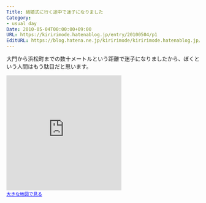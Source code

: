 ```yaml
---
Title: 結婚式に行く途中で迷子になりました
Category:
- usual day
Date: 2010-05-04T00:00:00+09:00
URL: https://kiririmode.hatenablog.jp/entry/20100504/p1
EditURL: https://blog.hatena.ne.jp/kiririmode/kiririmode.hatenablog.jp/atom/entry/8454420450078211918
---
```



大門から浜松町までの数十メートルという距離で迷子になりましたから、ぼくという人間はもう駄目だと思います。

<iframe width="300" height="300" frameborder="0" scrolling="no" marginheight="0" marginwidth="0" src="http://www.google.co.jp/maps?f=d&amp;source=embed&amp;saddr=35.656512,139.756667&amp;daddr=%E6%B5%9C%E6%9D%BE%E7%94%BA&amp;geocode=%3BFd4PIAIdzYRUCCmNk0wSxosYYDEPAuNEqY39vw&amp;hl=ja&amp;mra=dme&amp;mrcr=0&amp;mrsp=0&amp;sz=18&amp;ttype=dep&amp;date=10%2F05%2F07&amp;time=00:57&amp;noexp=0&amp;noal=0&amp;sort=time&amp;sll=35.65621,139.755825&amp;sspn=0.00289,0.004227&amp;brcurrent=3,0x60188bc624d4bf8d:0xc4ace9a1fe228aec,0&amp;ie=UTF8&amp;start=0&amp;ll=35.656233,139.756747&amp;spn=0.002615,0.003219&amp;z=17&amp;output=embed"></iframe><br /><small><a href="http://www.google.co.jp/maps?f=d&amp;source=embed&amp;saddr=35.656512,139.756667&amp;daddr=%E6%B5%9C%E6%9D%BE%E7%94%BA&amp;geocode=%3BFd4PIAIdzYRUCCmNk0wSxosYYDEPAuNEqY39vw&amp;hl=ja&amp;mra=dme&amp;mrcr=0&amp;mrsp=0&amp;sz=18&amp;ttype=dep&amp;date=10%2F05%2F07&amp;time=00:57&amp;noexp=0&amp;noal=0&amp;sort=time&amp;sll=35.65621,139.755825&amp;sspn=0.00289,0.004227&amp;brcurrent=3,0x60188bc624d4bf8d:0xc4ace9a1fe228aec,0&amp;ie=UTF8&amp;start=0&amp;ll=35.656233,139.756747&amp;spn=0.002615,0.003219&amp;z=17" style="color:#0000FF;text-align:left">大きな地図で見る</a></small>
